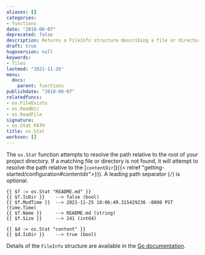 ```yaml
---
aliases: []
categories:
- functions
date: "2018-08-07"
deprecated: false
description: Returns a FileInfo structure describing a file or directory.
draft: true
hugoversion: null
keywords:
- files
lastmod: "2021-11-26"
menu:
  docs:
    parent: functions
publishdate: "2018-08-07"
relatedfuncs:
- os.FileExists
- os.ReadDir
- os.ReadFile
signature:
- os.Stat PATH
title: os.Stat
workson: []
---
```

The `os.Stat` function attempts to resolve the path relative to the root of your project directory. If a matching file or directory is not found, it will attempt to resolve the path relative to the [`contentDir`]({{< relref "getting-started/configuration#contentdir">}}). A leading path separator (`/`) is optional.

```go-html-template
{{ $f := os.Stat "README.md" }}
{{ $f.IsDir }}    --> false (bool)
{{ $f.ModTime }}  --> 2021-11-25 10:06:49.315429236 -0800 PST (time.Time)
{{ $f.Name }}     --> README.md (string)
{{ $f.Size }}     --> 241 (int64)

{{ $d := os.Stat "content" }}
{{ $d.IsDir }}    --> true (bool)
```

Details of the `FileInfo` structure are available in the [Go documentation](https://pkg.go.dev/io/fs#FileInfo).
